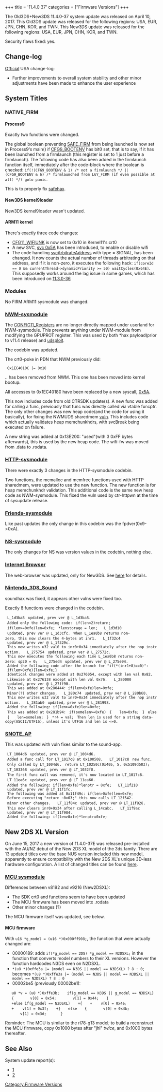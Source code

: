 +++
title = '11.4.0 37'
categories = ["Firmware Versions"]
+++

The Old3DS+New3DS 11.4.0-37 system update was released on April 10,
2017. This Old3DS update was released for the following regions: USA,
EUR, JPN, CHN, KOR, and TWN. This New3DS update was released for the
following regions: USA, EUR, JPN, CHN, KOR, and TWN.

Security flaws fixed: yes.

## Change-log

[Official](http://en-americas-support.nintendo.com/app/answers/detail/a_id/667/p/430/c/267)
USA change-log:

- Further improvements to overall system stability and other minor
  adjustments have been made to enhance the user experience

## System Titles

### NATIVE_FIRM

#### Process9

Exactly two functions were changed.

The global boolean preventing [SAFE_FIRM](FIRM "wikilink") from being
launched is now set in Process9's main() if
[CFG9_BOOTENV](CONFIG9_Registers#CFG9_BOOTENV "wikilink") has bit0 set,
that is to say, if it has been launched from a firmlaunch (this register
is set to 1 just before a firmlaunch). The following code has also been
added in the firmlaunch function itself, immediately after the
code-block where the boolean is checked:
`if(!(CFG9_BOOTENV & 1) /* not a firmlaunch */ || (CFG9_BOOTENV & 6) /* firmlaunched from LGY_FIRM (if even possible at all) */) goto panic`.

This is to properly fix [safehax](3DS_System_Flaws#Process9 "wikilink").

#### New3DS kernel9loader

New3DS kernel9loader wasn't updated.

#### ARM11 kernel

There's exactly three code changes:

- [CFG11_WIFIUNK](CONFIG11_Registers#CFG11_WIFIUNK "wikilink") is now
  set to 0x10 in Kernel11's crt0
- A new SVC, [svc 0x5A](SVC "wikilink") has been introduced, to enable
  or disable wifi
- The code handling [svcArbitrateAddress](SVC "wikilink") with type =
  SIGNAL, has been changed. It now counts the actual number of threads
  arbitrating on that address, and if it is non-zero, it executes the
  following hack:
  `if(coreId == 0 && currentThread->dynamicPriority >= 50) waitCycles(0x64E)`.
  This supposedly works around the lag issue in some games, which has
  been introduced on [11.3.0-36](11.3.0-36 "wikilink")

### Modules

No FIRM ARM11 sysmodule was changed.

### [NWM-sysmodule](NWM_Services "wikilink")

The [CONFIG11_Registers](CONFIG11_Registers "wikilink") are no longer
directly mapped under userland for NWM-sysmodule. This prevents anything
under NWM-module from modifying the GPUPROT register. This was used by
both \*hax payload(prior to v11.4 release) and
[udsploit](https://github.com/smealum/udsploit).

The codebin was updated.

The crt0-poke in PDN that NWM previously did:

` 0x1EC4010C |= 0x10`

.. has been removed from NWM. This one has been moved into kernel
bootup.

All accesses to 0x1EC40180 have been replaced by a new syscall,
[0x5A](SVC "wikilink").

This now includes code from old CTRSDK update(s). A new func was added
for calling a func, previously that func was directly called via vtable
funcptr. The only other changes was new heap code(and the code for using
it basically), for fixing the NWMUDS sharedmem
[vuln](3DS_System_Flaws "wikilink"). This includes code which actually
validates heap memchunkhdrs, with svcBreak being executed on failure.

A new string was added at 0x13E200: "used"(with 3 0xFF bytes
afterwards), this is used by the new heap code. The wifi-fw was moved
from .data to .rodata.

### [HTTP-sysmodule](HTTP_Services "wikilink")

There were exactly 3 changes in the HTTP-sysmodule codebin.

Two functions, the memalloc and memfree functions used with HTTP
sharedmem, were updated to use the new function. The new function is for
heap memchunkhdr validation. This additional code is the same new heap
code as NWM-sysmodule. This fixed the vuln used by ctr-httpwn at the
time of sysupdate release.

### [Friends-sysmodule](Friend_Services "wikilink")

Like past updates the only change in this codebin was the
fpdver(0x9-\>0xA).

### [NS-sysmodule](NS_and_APT_Services "wikilink")

The only changes for NS was version values in the codebin, nothing else.

### [Internet Browser](Internet_Browser "wikilink")

The web-browser was updated, only for New3DS. See
[here](Internet_Browser "wikilink") for details.

### [Nintendo_3DS_Sound](Nintendo_3DS_Sound "wikilink")

soundhax was fixed, it appears other vulns were fixed too.

Exactly 8 functions were changed in the codebin.

` L_1d3ba8`
` updated, prev ver @ L_1d3ba8.`
` Added only the following code:`
` if(len<2)return;`
` if(len>=0xfe)len=0xfe;`
` *lenstorage = len;`
` `
` L_1d3d10`
` updated, prev ver @ L_1d3cfc.`
` When L_1ea0b8 returns non-zero, this now clears the 4-bytes at inr1.`
` `
` L_1f32c4`
` updated, prev ver @ L_1f329c.`
` This now writes u32 val0 to inr0+0x34 immediately after the nop instruction.`
` `
` L_275754`
` updated, prev ver @ L_27572c.`
` This now executes the following each time L_1ea0b8 returns non-zero: sp20 = 0;`
` `
` L_275ed4`
` updated, prev ver @ L_275e94.`
` Added the following code after the branch for "if(*(inr1+8)==0)":`
` if(len>0xfe){len=0xfe;`<jump over the code which checks len0>`}`
` Identical changes were added at 0x276054, except with len val 0x82.`
` Likewise at 0x276138 except with len val 0x76.`
` `
` L_280000`
` updated, prev ver @ L_27ff90.`
` This was added at 0x280444: if(len>0xfe)len=0xfe;`
` Minor(?) other changes.`
` `
` L_280c74`
` updated, prev ver @ L_280b60.`
` This now writes u32 val0 to inr0+0x34 immediately after the nop instruction.`
` `
` L_281ab0`
` updated, prev ver @ L_281998.`
` Added the following: if(len>=0xfe)len=0xfe;`
` This was added at 0x281b94:`
` if(somelen>=0xfe)`
` {`
`   len=0xfe;`
` }`
` else`
` {`
`   len=somelen;`
` }`
` *r4 = val;`
` Then len is used for a string data-copy(ASCII/UTF16), unless it's UTF16 and len is <=0.`

### [SNOTE_AP](Title_list "wikilink")

This was updated with vuln fixes similar to the sound-app.

` LT_1004d6`
` updated, prev ver @ LT_1004d6.`
` Added a func call for LT_1017c8 at 0x100508.`
` `
` LT_1017c8`
` new func.`
` Only called by LT_1004d6.`
` return LT_10250c(0x405, 5, 0x5109d503);`
` `
` LT_103368`
` updated, prev ver @ LT_1032f8.`
` The first func call was removed, it's now located in LT_1017c8.`
` `
` LT_11ea6c`
` updated, prev ver @ LT_11ea60.`
` Added the following: if(len>0xfe)*lenptr = 0xfe;`
` `
` LT_11f210`
` updated, prev ver @ LT_11f1fc.`
` The following was added at 0x11f49c: if(len>0xfe)len=0xfe;`
` Before executing "return ~0x63;" this now calls LT_12f542.`
` minor other changes.`
` `
` LT_11f84c`
` updated, prev ver @ LT_11f828.`
` This now clears inr0+0x34 after calling L_14cabc.`
` `
` LT_11f9ac`
` updated, prev ver @ LT_11f984.`
` Added the following: if(len>0xfe)*lenptr=0xfe;`

## New 2DS XL Version

On June 15, 2017 a new version of 11.4.0-37E was released pre-installed
with the AU/NZ debut of the New 2DS XL model of the 3ds family. There
are 13 updated titles over the base NUS version included this new model,
apparently to ensure compatibility with the New 2DS XL's unique 3D-less
hardware configuration. A list of changed titles can be found
[here](https://gist.github.com/ihaveamac/bffc8694ac209207c8db86a98f6c4238).

### [MCU sysmodule](MCU_Services "wikilink")

Differences between v8192 and v9216 (New2DSXL):

- The SDK crt0 and functions seem to have been updated
- The MCU firmware has been moved into .rodata
- Other minor changes (?)

The MCU firmware itself was updated, see below.

#### MCU firmware

With `u16 *g_model = (u16 *)0x000ff908;`, the function that were
actually changed are:

- 00000189: adds `if(*g_model == 2DS) *g_model == N2DSXL;` in the
  function that converts model numbers to their XL versions. However the
  function hardcodes N3DS even on N2DSXL.
- `*(u8 *)0xffe3a |= (model == N3DS || model == N3DSXL) ? 8 : 0;`
  becomes
  `*(u8 *)0xffe3a |= (model == N3DS || model == N3DSXL || model == N2DSXL) ? 8 : 0`
- 00002be5 (previously 00002be1):

`   u8 *v = (u8 *)0xffe3b;`
`   if(g_model == N3DS || g_model == N3DSXL)`
`   {`
`       v[0] = 0x54;`
`       v[1] = 0x44;`
`   }`
`   +else if(g_model == N2DSXL)`
`   +{`
`   +    v[0] = 0x4e;`
`   +    v[1] = 0x3f;`
`   +}`
`   else`
`   {`
`       v[0] = 0x4b;`
`       v[1] = 0x3d;   `
`   }`

Reminder: The MCU is similar to the rl78-g13 model; to build a
reconstruct the MCU firmware, copy 0x1000 bytes after "jhl" *twice*, and
0x1000 bytes thereafter.

## See Also

System update report(s):

- [1](https://yls8.mtheall.com/ninupdates/reports.php?date=04-10-17_08-00-38&sys=ctr)
- [2](https://yls8.mtheall.com/ninupdates/reports.php?date=04-10-17_08-00-47&sys=ktr)

[Category:Firmware Versions](Category:Firmware_Versions "wikilink")